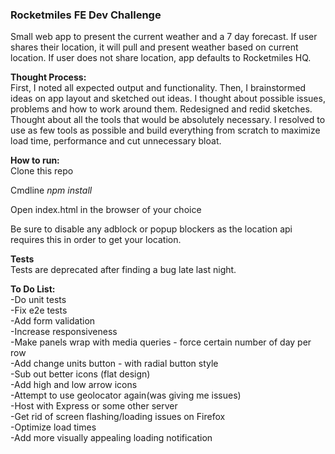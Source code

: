 <b><h3>Rocketmiles FE Dev Challenge</h3></b>
Small web app to present the current weather and a 7 day forecast. If user shares their location, it will pull and present weather based on current location. If user does not share location, app defaults to Rocketmiles HQ.

<b>Thought Process:</b><br>
First, I noted all expected output and functionality. Then, I brainstormed ideas on app layout and sketched out ideas. I thought about possible issues, problems and how to work around them. Redesigned and redid sketches. Thought about all the tools that would be absolutely necessary. I resolved to use as few tools as possible and build everything from scratch to maximize load time, performance and cut unnecessary bloat.

<b>How to run:</b><br>
Clone this repo

Cmdline
<i>npm install</i>

Open index.html in the browser of your choice

Be sure to disable any adblock or popup blockers as the location api requires this in order to get your location.

<b>Tests</b><br>
Tests are deprecated after finding a bug late last night.

<b>To Do List:</b><br>
-Do unit tests<br>
-Fix e2e tests<br>
-Add form validation<br>
-Increase responsiveness<br>
-Make panels wrap with media queries - force certain number of day per row<br>
-Add change units button - with radial button style<br>
-Sub out better icons (flat design)<br>
-Add high and low arrow icons<br>
-Attempt to use geolocator again(was giving me issues)<br>
-Host with Express or some other server<br>
-Get rid of screen flashing/loading issues on Firefox<br>
-Optimize load times<br>
-Add more visually appealing loading notification
